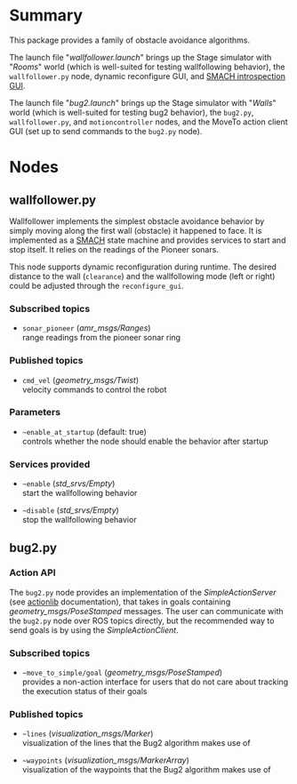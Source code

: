 Summary
=======

This package provides a family of obstacle avoidance algorithms.

The launch file "*wallfollower.launch*" brings up the Stage simulator with
"*Rooms*" world (which is well-suited for testing wallfollowing behavior),
the `wallfollower.py` node, dynamic reconfigure GUI, and [SMACH introspection
GUI](http://www.ros.org/wiki/smach_viewer).

The launch file "*bug2.launch*" brings up the Stage simulator with "*Walls*"
world (which is well-suited for testing bug2 behavior), the `bug2.py`,
`wallfollower.py`, and `motioncontroller` nodes, and the MoveTo action client
GUI (set up to send commands to the `bug2.py` node).

Nodes
=====

wallfollower.py
---------------

Wallfollower implements the simplest obstacle avoidance behavior by simply
moving along the first wall (obstacle) it happened to face. It is implemented
as a [SMACH](http://www.ros.org/wiki/smach) state machine and provides services
to start and stop itself. It relies on the readings of the Pioneer sonars.

This node supports dynamic reconfiguration during runtime. The desired distance
to the wall (`clearance`) and the wallfollowing mode (left or right) could be
adjusted through the `reconfigure_gui`.

### Subscribed topics

* `sonar_pioneer` (*amr_msgs/Ranges*)  
  range readings from the pioneer sonar ring

### Published topics

* `cmd_vel` (*geometry_msgs/Twist*)  
  velocity commands to control the robot

### Parameters

* `~enable_at_startup` (default: true)  
  controls whether the node should enable the behavior after startup

### Services provided

* `~enable` (*std_srvs/Empty*)  
  start the wallfollowing behavior

* `~disable` (*std_srvs/Empty*)  
  stop the wallfollowing behavior

bug2.py
---------------

### Action API

The `bug2.py` node provides an implementation of the *SimpleActionServer* (see
[actionlib][] documentation), that takes in goals containing
*geometry_msgs/PoseStamped* messages. The user can communicate with the
`bug2.py` node over ROS topics directly, but the recommended way to send goals
is by using the *SimpleActionClient*.

### Subscribed topics

* `~move_to_simple/goal` (*geometry_msgs/PoseStamped*)  
  provides a non-action interface for users that do not care about tracking the
  execution status of their goals

### Published topics

* `~lines` (*visualization_msgs/Marker*)  
  visualization of the lines that the Bug2 algorithm makes use of

* `~waypoints` (*visualization_msgs/MarkerArray*)  
  visualization of the waypoints that the Bug2 algorithm makes use of

[actionlib]: http://www.ros.org/wiki/actionlib
